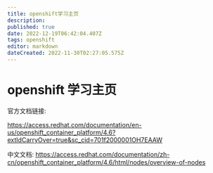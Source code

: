 ```yaml
---
title: openshift学习主页
description: 
published: true
date: 2022-12-19T06:42:04.407Z
tags: openshift
editor: markdown
dateCreated: 2022-11-30T02:27:05.575Z
---
```


# openshift 学习主页

官方文档链接:

https://access.redhat.com/documentation/en-us/openshift_container_platform/4.6?extIdCarryOver=true&sc_cid=701f2000001OH7EAAW

中文文档:
https://access.redhat.com/documentation/zh-cn/openshift_container_platform/4.6/html/nodes/overview-of-nodes

